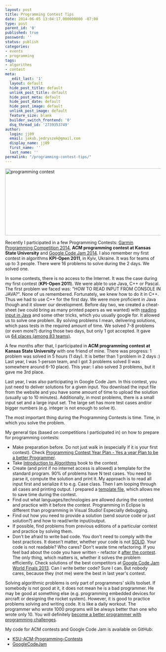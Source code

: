 ```yaml
---
layout: post
title: Programming Contest Tips
date: 2014-06-05 13:04:17.000000000 -07:00
type: post
parent_id: '0'
published: true
password: ''
status: publish
categories:
- events
- programming
tags:
- algorithms
- contest
meta:
  _edit_last: '1'
  layout: default
  hide_post_title: default
  unlink_post_title: default
  hide_post_meta: default
  hide_post_date: default
  hide_post_image: default
  unlink_post_image: default
  feature_size: blank
  builder_switch_frontend: '0'
  dsq_thread_id: '2739353749'
author:
  login: jj09
  email: jakub.jedryszek@gmail.com
  display_name: jj09
  first_name: ''
  last_name: ''
permalink: "/programming-contest-tips/"
---
```

<p><img class="size-large wp-image-2121 aligncenter" src="{{ site.baseurl }}/assets/2014/06/programming_contest-785x217.jpg" alt="programming contest" width="785" height="217" /></p>
<p>Recently I participated in a few Programming Contests: <a href="http://jj09.net/garmin-programming-competition-2014/">Garmin Programming Competition 2014</a>, <strong>ACM programming contest at Kansas State University</strong> and <a href="https://codingcompetitions.withgoogle.com/codejam/">Google Code Jam 2014</a>. I also remember my first contest in algorithms <strong>KPI-Open 2011</strong>, in Kyiv, Ukraine. It was for teams of up to 3 people. There were 16 problems to solve during the 2 days. We solved one.</p>
<p>In some contests, there is no access to the Internet. It was the case during my first contest (<strong>KPI-Open 2011</strong>). We were able to use Java, C++ or Pascal. The first problem we faced was: "HOW TO READ INPUT FROM CONSOLE IN JAVA?". None of us remembered. Fortunately, we knew how to do it in C++. Thus we had to use C++ for the first day. We were more proficient in Java though and it slower our development. Before day two, we created a cheat-sheet (we could bring as many printed papers as we wanted) with <a href="http://www.mkyong.com/java/how-to-read-input-from-console-java/">reading input in Java</a> and some other tricks, which you usually google for. It allowed us to solve one problem. By solving problems I mean, delivering solutions, which pass tests in the required amount of time. We solved 7-8 problems (or even more?) during those two days, but only 1 got accepted. It gave us <a href="http://kpi-open.org/results/2011/">64 places (among 83 teams)</a>.</p>
<p>A few months after that, I participated in <strong>ACM programming contest at Kansas State University</strong> with one friend of mine. There was progress: 1 problem was solved in 5 hours (1 day). It is better than 1 problem in 2 days :) Last year, I was 1-person team, and I got 3 problems solved (I was somewhere around 6-10 place). This year: I also solved 3 problems, but it gave me 3rd place.</p>
<p>Last year, I was also participating in Google Code Jam. In this contest, you just need to deliver solutions for a given input. You download the input file from the website and you have some amount of time to upload the solution (usually up to 10 minutes). Additionally, in most problems, there is a small input set and a large input set. The large set has more test cases and/or bigger numbers (e.g. integer is not enough to solve it).</p>
<p>The most important thing during the Programming Contests is time. Time, in which you solve the problem.</p>
<p>My general tips (based on competitions I participated in) on how to prepare for programming contests:</p>
<ul>
<li>Make preparation before. Do not just walk in (especially if it is your first contest). Check <a href="http://mrmbdctg.freehostia.com/contest_Tipsforbeginner.html">Programming Contest Year Plan - Yes a year Plan to be a better Programmer</a>.</li>
<li>Take <a href="http://www.amazon.com/Introduction-Algorithms-Thomas-H-Cormen/dp/0262033844/">Introduction to Algorithms</a> book to the contest.</li>
<li>Create (and print if no internet access is allowed) a template for the standard program. 90% of problems have N test cases. You need to parse it, compute the solution and print it. My approach is to read all input first and serialize it to e.g. Case class. Then I am looping through all cases and printing output. I prepared a <a href="https://github.com/jj09/GoogleCodeJam/blob/master/Template.csx">template file</a>, which allows me to save time during the contest.</li>
<li>Find out what languages/technologies are allowed during the contest and practice with it before the contest. Programming in Eclipse is different than programming in Visual Studio! Especially debugging.</li>
<li>Find out how you need to provide a solution (send source code or just solution?) and how to read/write input/output.</li>
<li>If possible, find problems from previous editions of a particular contest and practice by solving them.</li>
<li>Don't be afraid to write bad code. You don't need to comply with the best practices. It doesn't matter, whether your code is not <a href="http://en.wikipedia.org/wiki/SOLID_(object-oriented_design)">SOLID</a>. Your code is not readable? Who cares? Don't waste time refactoring. If you feel bad about the code you have written - refactor it <span style="text-decoration: underline;">after the contest</span>. The only thing, which matters is, whether it solves the problem efficiently. Check solutions of the best competitors at <a href="https://codingcompetitions.withgoogle.com/codejam/archive/2013">Google Code Jam World Finals 2013</a>. Can I write better code? Sure I can. But nobody cares, because they (not me) were the best in last year's contest.</li>
</ul>
<p>Solving algorithmic problems is only part of programmers' skills toolset. If somebody is not good at it, it does not mean he is a bad programmer. He may be good at something else (e.g. programming embedded devices for aircraft or designing the rocket system). However, it is good to practice problems solving and writing code. It is like a daily workout. The programmer who wrote 1000 programs will be always better than one who wrote only 10. You will definitely <a href="http://macgyverdev.blogspot.se/2014/04/become-better-programmer-with.html">become a better programmer with programming challenges</a>.</p>
<p>My code for ACM contests and Google Code Jam is available on GitHub:</p>
<ul>
<li><a href="https://github.com/jj09/KSU-ACM-Programming-Contests">KSU-ACM-Programming-Contests</a></li>
<li><a href="https://github.com/jj09/GoogleCodeJam">GoogleCodeJam</a></li>
</ul>
